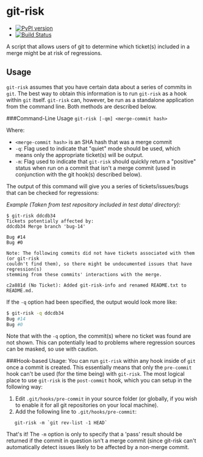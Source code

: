 git-risk
=====================

* [![PyPI version](https://badge.fury.io/py/gitrisk.svg)](http://badge.fury.io/py/gitrisk)
* [![Build Status](https://travis-ci.org/jwir3/git-risk.svg)](https://travis-ci.org/jwir3/git-risk)

A script that allows users of git to determine which ticket(s) included in a merge might be at risk of regressions.

Usage
---------------------
`git-risk` assumes that you have certain data about a series of commits in
`git`. The best way to obtain this information is to run `git-risk` as a hook
within `git` itself. `git-risk` can, however, be run as a standalone application
from the command line. Both methods are described below.

###Command-Line Usage
`git-risk [-qm] <merge-commit hash>`

Where:
* `<merge-commit hash>` is an SHA hash that was a merge commit
* `-q`: Flag used to indicate that "quiet" mode should be used, which means only
        the appropriate ticket(s) will be output.
* `-m`: Flag used to indicate that `git-risk` should quickly return a "positive"
        status when run on a commit that isn't a merge commit (used in conjunction
        with the git hook(s) described below).

The output of this command will give you a series of tickets/issues/bugs that
can be checked for regressions:

_Example (Taken from test repository included in test data/ directory):_
```
$ git-risk ddcdb34
Tickets potentially affected by:
ddcdb34 Merge branch 'bug-14'

Bug #14
Bug #0

Note: The following commits did not have tickets associated with them (or git-risk
couldn't find them), so there might be undocumented issues that have regression(s)
stemming from these commits' interactions with the merge.

c2a881d (No Ticket): Added git-risk-info and renamed README.txt to README.md.
```

If the `-q` option had been specified, the output would look more like:
```bash
$ git-risk -q ddcdb34
Bug #14
Bug #0
```

Note that with the `-q` option, the commit(s) where no ticket was found are not
shown. This can potentially lead to problems where regression sources can be
masked, so use with caution.

###Hook-based Usage:
You can run `git-risk` within any hook inside of `git` once a commit is created.
This essentially means that only the `pre-commit` hook can't be used (for the
time being) with `git-risk`. The most logical place to use `git-risk` is the
`post-commit` hook, which you can setup in the following way:

1. Edit `.git/hooks/pre-commit` in your source folder (or globally, if you wish
   to enable it for all git repositories on your local machine).
2. Add the following line to `.git/hooks/pre-commit`:
```
   git-risk -m `git rev-list -1 HEAD`
```

That's it! The `-m` option is only to specify that a 'pass' result should be
returned if the commit in question isn't a merge commit (since git-risk can't
automatically detect issues likely to be affected by a non-merge commit.
